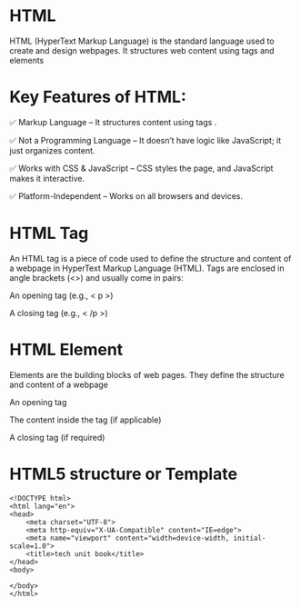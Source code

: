 # HTML

HTML (HyperText Markup Language) is the standard language used to create and design webpages. It structures web content using tags and elements

# Key Features of HTML:

✅ Markup Language – It structures content using tags .

✅ Not a Programming Language – It doesn’t have logic like JavaScript; it just organizes content.

✅ Works with CSS & JavaScript – CSS styles the page, and JavaScript makes it interactive.

✅ Platform-Independent – Works on all browsers and devices.

# HTML Tag

An HTML tag is a piece of code used to define the structure and content of a webpage in HyperText Markup Language (HTML). Tags are enclosed in angle brackets (<>) and usually come in pairs:

An opening tag (e.g., < p >)

A closing tag (e.g., < /p >)

# HTML Element

Elements are the building blocks of web pages. They define the structure and content of a webpage

An opening tag

The content inside the tag (if applicable)

A closing tag (if required)

# HTML5 structure or Template

```
<!DOCTYPE html>
<html lang="en">
<head>
    <meta charset="UTF-8">
    <meta http-equiv="X-UA-Compatible" content="IE=edge">
    <meta name="viewport" content="width=device-width, initial-scale=1.0">
    <title>tech unit book</title>
</head>
<body>

</body>
</html>

```
